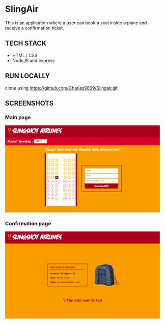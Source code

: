 # SlingAir

This is an application where a user can book a seat inside a plane and receive a confirmation ticket.

## TECH STACK

- HTML / CSS
- NodeJS and express

## RUN LOCALLY

clone using https://github.com/Charles9869/Slingair.git

## SCREENSHOTS

### Main page

![image](./screenshots/main.png)

### Confirmation page

![image](./screenshots/confirmation.png)
